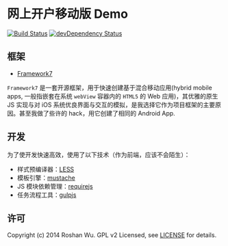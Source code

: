 # 网上开户移动版 Demo

[![Build Status](http://img.shields.io/travis/roshanca/kh-demo-mobile.svg?style=flat)](https://travis-ci.org/roshanca/kh-demo-mobile)
[![devDependency Status](http://img.shields.io/david/dev/roshanca/kh-demo-mobile.svg?style=flat)](https://david-dm.org/roshanca/kh-demo-mobile#info=devDependencies)

## 框架

* [Framework7](http://www.idangero.us/framework7/)

`Framework7` 是一套开源框架，用于快速创建基于混合移动应用(hybrid mobile apps, 一般指嵌套在系统 `webView` 容器内的 `HTML5` 的 Web 应用)，其优雅的原生 JS 实现与对 iOS 系统优良界面与交互的模拟，是我选择它作为项目框架的主要原因。甚至我做了些许的 hack，用它创建了相同的 Android App.

## 开发

为了使开发快速高效，使用了以下技术（作为前端，应该不会陌生）：

* 样式预编译器：[LESS](http://www.lesscss.net)
* 模板引擎：[mustache](http://mustache.github.io)
* JS 模块依赖管理：[requirejs](http://requirejs.org)
* 任务流程工具：[gulpjs](http://gulpjs.com)

## 许可
Copyright (c) 2014 Roshan Wu. GPL v2 Licensed, see [LICENSE](https://github.com/roshanca/kh-demo-mobile/blob/master/LICENSE) for details.
